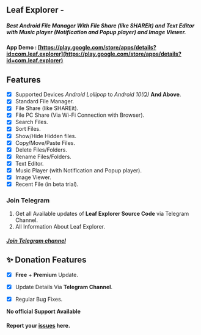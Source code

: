 ## Leaf Explorer -
##### Best Android File Manager With File Share (like SHAREit) and Text Editor with Music player (Notification and Popup player) and Image Viewer.

#### App Demo : [https://play.google.com/store/apps/details?id=com.leaf.explorer](https://play.google.com/store/apps/details?id=com.leaf.explorer)<br>

## Features

- [x] Supported Devices *Android Lollipop* to *Android 10(Q)* **And Above**.
- [x] Standard File Manager.
- [x] File Share (like SHAREit).
- [x] File PC Share (Via Wi-Fi Connection with Browser).
- [x] Search Files.
- [x] Sort Files.
- [x] Show/Hide Hidden files.
- [x] Copy/Move/Paste Files.
- [x] Delete Files/Folders.
- [x] Rename Files/Folders.
- [x] Text Editor.
- [x] Music Player (with Notification and Popup player).
- [x] Image Viewer.
- [x] Recent File (in beta trial).

### Join Telegram
1. Get all Available updates of **Leaf Explorer Source Code** via Telegram Channel.
2. All Information About Leaf Explorer.
##### [Join Telegram channel](https://t.me/LeafExplorer)</br>


## ✨ Donation Features
- [x] **Free** + **Premium** Update.
- [x] Update Details Via **Telegram Channel**.
- [x] Regular Bug Fixes.



**No official Support Available**

#### Report your [issues](https://github.com/Shiv-Shambhu/Leaf-Explorer/issues) here.
